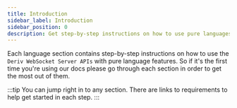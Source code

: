 ```yaml
---
title: Introduction
sidebar_label: Introduction
sidebar_position: 0
description: Get step-by-step instructions on how to use pure languages on Deriv's WebSocket API. Start building your trading app with this API example.
---
```


Each language section contains step-by-step instructions on how to use the `Deriv WebSocket Server APIs` with pure language features. So if it's the first time you're using our docs please go through each section in order to get the most out of them.

:::tip
You can jump right in to any section. There are links to requirements to help get started in each step.
:::

